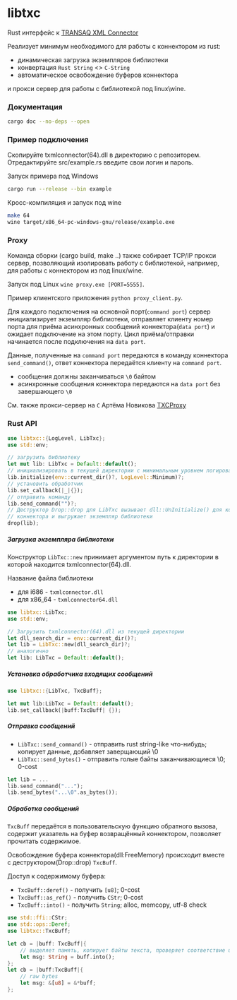 # libtxc

Rust интерфейс к [TRANSAQ XML Connector](https://www.finam.ru/howtotrade/tconnector/)

Реaлизует минимум необходимого для работы с коннектором из rust:
- динамическая загрузка экземпляров библиотеки
- конвертация `Rust String` <> `C-String`
- автоматическое освобождениe буферов коннектора

и прокси сервер для работы с библиотекой под linux\wine.

### Документация
```bash
cargo doc --no-deps --open
```

### Пример подключения
Скопируйте txmlconnector(64).dll в директорию с репозиторем.
Отредактируйте src/example.rs введите свои логин и пароль. 

Запуск примерa под Windows
``` bash
cargo run --release --bin example
```
Кросс-компиляция и запуск под wine
```bash
make 64
wine target/x86_64-pc-windows-gnu/release/example.exe
```
### Proxy
Команда сборки (cargo build, make ..) также собирает TCP/IP прокси сервер,
позволяющий изолировать работу с библиотекой, например, для работы с коннектором из под linux/wine.

Запуск под Linux `wine proxy.exe [PORT=5555]`.

Пример клиентского приложения `python proxy_client.py`.

Для каждого подключения на основной порт(`command port`) сервер инициализирует экземпляр библиотеки, отправляет
клиенту номер порта для приёма асинхронных сообщений коннектора(`data port`) и ожидает
подключение на этом порту. Цикл приёма/отправки начинается после подключения на `data port`.

Данные, полученные на `command port` передаются в команду коннектора `send_command()`, ответ коннектора передаётся клиенту на `command port`.
- сообщения должны заканчиваться `\0` байтом
- aсинхронные сообщения коннектора передаются на `data port` без
завершающего `\0`

См. также прокси-сервер на `C` Артёма Новикова [TXCProxy](https://github.com/novikovag/TXCProxy)

### Rust API
```rust
use libtxc::{LogLevel, LibTxc};
use std::env;

// загрузить библиотеку
let mut lib: LibTxc = Default::default();
// инициализировать в текущей директории с минимальным уровнем логирования
lib.initialize(env::current_dir()?, LogLevel::Minimum)?;
// установить обработчик
lib.set_callback(|_|{});
// отправить команду
lib.send_command("")?;
// Деструктор Drop::drop для LibTxc вызывает dll::UnInitialize() для корректной остановки
// коннектора и выгружает экземпляр библиотеки
drop(lib);
```
##### Загрузка экземпляра библиотеки
Конструктор `LibTxc::new` принимает аргументом путь к директории в которой
находится txmlconnector(64).dll.

Название файлa библиотеки
- для i686   - `txmlconnector.dll`
- для x86_64 - `txmlconnector64.dll`

```rust
use libtxc::LibTxc;
use std::env;

// Загрузить txmlconnector(64).dll из текущей директории
let dll_search_dir = env::current_dir()?;
let lib = LibTxc::new(dll_search_dir)?;
// аналогично
let lib: LibTxc = Default::default();
```

##### Установка обработчика входящих сообщений
```rust
use libtxc::{LibTxc, TxcBuff};

let mut lib:LibTxc = Default::default();
lib.set_callback(|buff:TxcBuff| {});
```

##### Отправка сообщений
- `LibTxc::send_command()` - отправить rust string-like что-нибудь; копирует данные, добавляет заверщающий \0
- `LibTxc::send_bytes()` - отправить голые байты заканчивающиеся \0; 0-cost

```rust
let lib = ...
lib.send_command("...");
lib.send_bytes("...\0".as_bytes());
```

##### Обработка сообщений
`TxcBuff` передаётся в пользовательскую функцию обратного вызова, содержит указатель на буфер
возвращённый коннектором, позволяет прочитать содержимое.

Освобождение бyфера коннектора(dll:FreeMemory) происходит вместе с деструктором(Drop::drop) `TxcBuff`.

Доступ к содержимому буфера:
- `TxcBuff::deref()`  - получить `[u8]`; 0-cost
- `TxcBuff::as_ref()` - получить `CStr`; 0-cost
- `TxcBuff::into()`   - получить `String`; alloc, memcopy, utf-8 check

```rust
use std::ffi::CStr;
use std::ops::Deref;
use libtxc::TxcBuff;

let cb = |buff: TxcBuff|{
    // выделяет память, копирует байты текста, проверяет соответствие utf-8
    let msg: String = buff.into();
};
let cb = |buff:TxcBuff|{
    // raw bytes
    let msg: &[u8] = &*buff;
};
```
